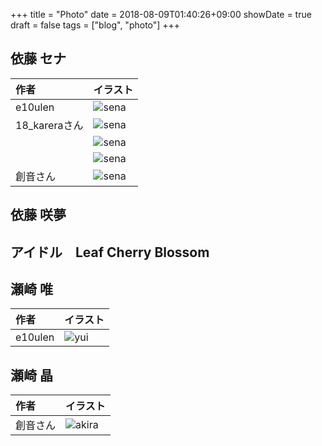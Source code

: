 +++
title = "Photo"
date = 2018-08-09T01:40:26+09:00
showDate = true
draft = false
tags = ["blog", "photo"]
+++

##  依藤 セナ


| 作者| イラスト|
|:---|:---|
| e10ulen|![sena](/images/gallery/sena_base.png)|
| 18_kareraさん|![sena](/images/gallery/sena.18_karera.megane_no.idol.png)|
||![sena](/images/gallery/sena.18_karera.megane_no.png)|
||![sena](/images/gallery/sena.18_karera.megane_yes.png)|
| 創音さん|![sena](/images/gallery/sena.kizunelaurant.megane_no.png)|

## 依藤 咲夢

## アイドル　Leaf Cherry Blossom


## 瀬崎 唯

| 作者| イラスト|
|:---|:---|
| e10ulen| ![yui](/images/gallery/yui.jpg)|

## 瀬崎 晶
| 作者| イラスト|
|:---|:---|
| 創音さん|![akira](/images/gallery/akira.kizunelaurant.design.png)|